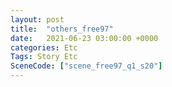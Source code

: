 ```yaml
---
layout: post
title:  "others_free97"
date:   2021-06-23 03:00:00 +0000
categories: Etc
Tags: Story Etc
SceneCode: ["scene_free97_q1_s20"]
---
```

